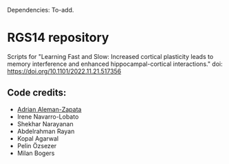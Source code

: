 Dependencies: To-add. 


# RGS14 repository
Scripts for "Learning Fast and Slow: Increased cortical plasticity leads to memory interference and enhanced hippocampal-cortical interactions." 
doi: https://doi.org/10.1101/2022.11.21.517356 
  
  ## Code credits:
  - [Adrian Aleman-Zapata](https://github.com/Aleman-Z/)
  - Irene Navarro-Lobato
  - Shekhar Narayanan  
  - Abdelrahman Rayan
  - Kopal Agarwal
  - Pelin Özsezer
  - Milan Bogers 

